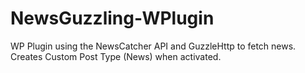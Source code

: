 # NewsGuzzling-WPlugin
WP Plugin using the NewsCatcher API and GuzzleHttp to fetch news. Creates Custom Post Type (News) when activated.  

